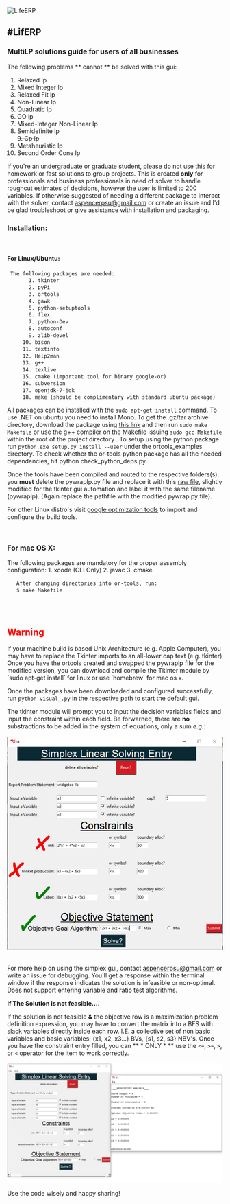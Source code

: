 ![LifeERP][1]

#LifERP
----------
### MultiLP solutions guide for users of all businesses

The following problems ** cannot ** be solved with this gui:

 1. Relaxed lp
 2. Mixed Integer lp
 3. Relaxed Fit lp
 4. Non-Linear lp
 5. Quadratic lp
 6. GO lp
 7. Mixed-Integer Non-Linear lp
 8. Semidefinite lp<br>
 <s>9. Cp lp</s>
 10. Metaheuristic lp
 11. Second Order Cone lp

If you're an undergraduate or graduate student, please do not use this for homework or fast solutions to group projects. This is created **only** for professionals and business professionals in need of solver to handle roughcut estimates of decisions, however the user is limited to 200 variables. If otherwise suggested of needing a different package to interact with the solver, contact aspencerpsu@gmail.com or create an issue and I'd be glad troubleshoot or give assistance with installation and packaging.

<h3>Installation:</h3>
 <br>
<h4>For Linux/Ubuntu:</h4>

     The following packages are needed:
           1. tkinter
           2. pyPi
           3. ortools
           4. gawk 
           5. python-setuptools
           6. flex
           7. python-Dev
           8. autoconf
           9. zlib-devel
         10. bison
         11. textinfo
         12. Help2man
         13. g++
         14. texlive
         15. cmake (important tool for binary google-or)
         16. subversion
         17. openjdk-7-jdk
         18. make (should be complimentary with standard ubuntu package)

All packages can be installed with the `sudo apt-get install` command. To use .NET on ubuntu you need to install Mono. To get the .gz/tar archive directory, download the package using [this link][2] and then run `sudo make Makefile` or use the g++ compiler on the Makefile issuing `sudo gcc Makefile` within the root of the project directory . To setup using the python package run `python.exe setup.py install --user` under the ortools_examples directory. To check whether the or-tools python package has all the needed dependencies, hit python check_python_deps.py.

Once the tools have been compiled and routed to the respective folders(s). you **must** delete the pywraplp.py file and replace it with this [raw file][3], slightly modified for the tkinter gui automation and label it with the same filename (pywraplp). (Again replace the pathfile with the modified pywrap.py file). 

For other Linux distro's visit [google optimization tools][4] to import and configure the build tools.


<br>
<tb> <h3>For mac OS X:</h3>
      The following packages are mandatory for the proper assembly configuration:
          1. xcode (CLI Only)
          2. javac
          3. cmake

       After changing directories into or-tools, run:
       $ make Makefile
<br>
<br>
<h2 style="color: rgba(255,0,0,1);">Warning</h2>
If your machine build is based Unix Architecture (e.g. Apple Computer), you may have to replace the Tkinter imports to an all-lower cap text (e.g. tkinter)
<br>
Once you have the ortools created and swapped the pywraplp file for the modified version, you can download and compile the Tkinter module by `sudo apt-get install` for linux or use `homebrew` for mac os x.

Once the packages have been downloaded and configured successfully, run `python visual_.py` in the respective path to start the default gui.

The tkinter module will prompt you to input the decision variables fields and input the constraint within each field. Be forwarned, there are **no** substractions to be added in the system of equations, only a sum *e.g.*:
<br>
<br>
![simplex example][5]
<br>
<br>

For more help on using the simplex gui, contact aspencerpsu@gmail.com or write an issue for debugging. You'll get a response within the terminal window if the response indicates the solution is infeasible or non-optimal. Does not support entering variable and ratio test algorithms.

**If The Solution is not feasible....**

If the solution is not feasible **&** the objective row is a maximization problem definition expression, you may have to convert the matrix into a BFS with slack variables directly inside each row. I.E. a collective set of non basic variables and basic variables: {x1, x2, x3...} BVs, {s1, s2, s3} NBV's. Once you have the constraint entry filled, you can ** * ONLY * ** use the `<=`, `>=`, `>`, or `<` operator for the item to work correctly.

![slack inputs][6]

Use the code wisely and happy sharing!

    

  [1]: https://github.com/aspencerpsu/simplex-linear-gui/blob/master/lifERP.JPG?raw=true
  [2]: https://github.com/google/or-tools/releases/download/v5.0/or-tools_Ubuntu-16.04-64bit_v5.0.3919.tar.gz
  [3]: https://raw.githubusercontent.com/aspencerpsu/Tkinter/master/pywraplp.py
  [4]: https://developers.google.com/optimization/installing#installing-from-source-on-windows
  [5]: https://raw.githubusercontent.com/aspencerpsu/Tkinter/master/simplex_gui.JPG
  [6]: https://raw.githubusercontent.com/aspencerpsu/Tkinter/master/slack_input.JPG

